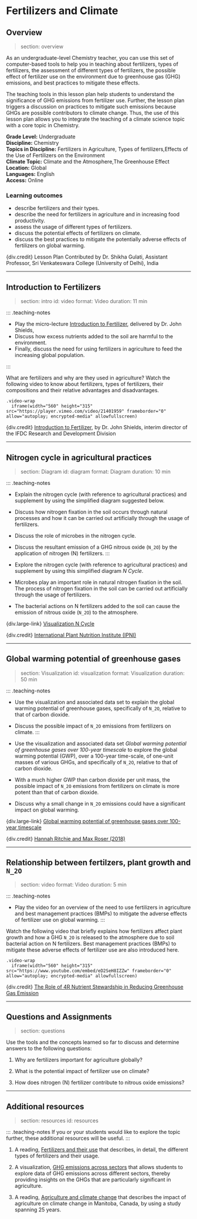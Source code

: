 # Fertilizers and Climate

## Overview
> section: overview

As an undergraduate-level Chemistry teacher, you can use this set of computer-based tools to help you in teaching about fertilizers, types of fertilizers, the assessment of different types of fertilizers, the possible effect of fertilizer use on the environment due to greenhouse gas (GHG) emissions, and best practices to mitigate these effects.

The teaching tools in this lesson plan help students to understand the significance of GHG emissions from fertilizer use. Further, the lesson plan triggers a discussion on practices to mitigate such emissions because GHGs are possible contributors to climate change. Thus, the use of this lesson plan allows you to integrate the teaching of a climate science topic with a core topic in Chemistry.

 
__Grade Level:__ Undergraduate  
__Discipline:__ Chemistry   
__Topics in Discipline:__ Fertilizers in Agriculture, Types of fertilizers,Effects of the Use of Fertilizers on the Environment  
__Climate Topic:__ Climate and the Atmosphere,The Greenhouse Effect   
__Location:__ Global  
__Languages:__ English  
__Access:__ Online 


### Learning outcomes

* describe fertilizers and their types.
* describe the need for fertilizers in agriculture and in increasing food productivity.
* assess the usage of different types of fertilizers.
* discuss the potential effects of fertilizers on climate.
* discuss the best practices to mitigate the potentially adverse effects of fertilizers on global warming. 

{div.credit} Lesson Plan Contributed by Dr. Shikha Gulati, Assistant Professor, Sri Venkateswara College (University of Delhi), India

---
## Introduction to Fertilizers
> section: intro
> id: video
> format: Video
> duration: 11 min

::: .teaching-notes
* Play the micro-lecture [Introduction to Fertilizer](https://ifdc.org/2013/03/15/introduction-to-fertilizer/), delivered by Dr. John Shields, 
* Discuss how excess nutrients added to the soil are harmful to the environment.
* Finally, discuss the need for using fertilizers in agriculture to feed the increasing global population.

:::

What are fertilizers and why are they used in agriculture? 
Watch the following video to know about fertilizers, types of fertilizers, their compositions and their relative advantages and disadvantages.

    .video-wrap
      iframe(width="560" height="315" src="https://player.vimeo.com/video/21401959" frameborder="0" allow="autoplay; encrypted-media" allowfullscreen)


	  
{div.credit}
[Introduction to Fertilizer](https://ifdc.org/2013/03/15/introduction-to-fertilizer/), by Dr. John Shields, interim director of the IFDC Research and Development Division


---

## Nitrogen cycle in agricultural practices 
> section: Diagram
> id: diagram
> format: Diagram
> duration: 10 min

::: .teaching-notes
* Explain the nitrogen cycle (with reference to agricultural practices) and supplement by using the simplified diagram suggested below.
* Discuss how nitrogen fixation in the soil occurs through natural processes and how it can be carried out artificially through the usage of fertilizers.
* Discuss the role of microbes in the nitrogen cycle.
* Discuss the resultant emission of a GHG nitrous oxide (`N_2O`) by the application of nitrogen (N) fertilizers.
:::

* Explore the nitrogen cycle (with reference to agricultural practices) and supplement by using this simplified diagram _N Cycle_. 
* Microbes play an important role in natural nitrogen fixation in the soil. The process of nitrogen fixation in the soil can be carried out artificially through the usage of fertilizers.
* The bacterial actions on N fertilizers added to the soil can cause the emission of nitrous oxide (`N_2O`) to the atmosphere.

{div.large-link} [Visualization N Cycle](http://www.ipni.net/ipniweb/portal.nsf/e0f085ed5f091b1b852579000057902e/80d63105b8462c3c85257b670057917f/$FILE/N%20Cycle.002.pdf/N%20Cycle.pdf)   

{div.credit} [International Plant Nutrition Institute (IPNI)](http://www.ipni.net/)

---

## Global warming potential of greenhouse gases
> section: Visualization
> id: visualization
> format: Visualization
> duration: 50 min

::: .teaching-notes
* Use the visualization and associated data set to explain the global warming potential of greenhouse gases, specifically of `N_2O`, relative to that of carbon dioxide.
* Discuss the possible impact of `N_2O` emissions from fertilizers on climate.
:::

* Use the visualization and associated data set _Global warming potential of greenhouse gases over 100-year timescale_ to explore the global warming potential (GWP), over a 100-year time-scale, of one-unit masses of various GHGs, and specifically of `N_2O`, relative to that of carbon dioxide.
* With a much higher GWP than carbon dioxide per unit mass, the possible impact of `N_2O` emissions from fertilizers on climate is more potent than that of carbon dioxide.
* Discuss why a small change in `N_2O` emissions could have a significant impact on global warming.

{div.large-link} [Global warming potential of greenhouse gases over 100-year timescale](https://ourworldindata.org/grapher/global-warming-potential-of-greenhouse-gases-over-100-year-timescale-gwp)

{div.credit} [Hannah Ritchie and Max Roser (2018)](https://ourworldindata.org/co2-and-other-greenhouse-gas-emissions)

---

## Relationship between fertilzers, plant growth and `N_2O`
> section: video
> format: Video
> duration: 5 min

::: .teaching-notes
* Play the video for an overview of the need to use fertilizers in agriculture and best management practices (BMPs) to mitigate the adverse effects of fertilizer use on global warming.
:::

Watch the following video that briefly explains how fertilizers affect plant growth and how a GHG `N_2O` is released to the atmosphere due to soil bacterial action on N fertilizers. Best management practices (BMPs) to mitigate these adverse effects of fertilizer use are also introduced here.

    .video-wrap
      iframe(width="560" height="315" src="https://www.youtube.com/embed/eD2SeH8IZZw" frameborder="0" allow="autoplay; encrypted-media" allowfullscreen)


{div.credit} [The Role of 4R Nutrient Stewardship in Reducing Greenhouse Gas Emission](http://www.ipni.net/)

---

## Questions and Assignments

> section: questions

Use the tools and the concepts learned so far to discuss and determine answers to the following questions:

1. Why are fertilizers important for agriculture globally?
   
2. What is the potential impact of fertilizer use on climate?
   
3. How does nitrogen (N) fertilizer contribute to nitrous oxide emissions?
 
---

## Additional resources
> section: resources
> id: resources

::: .teaching-notes
If you or your students would like to explore the topic further, these additional resources will be useful.
:::

1. A reading, [Fertilizers and their use](http://utbfc.utk.edu/Content%20Folders/Forages/Fertilization/Publications/PB1637.pdf) that describes, in detail, the different types of fertilizers and their usage.

2. A visualization, [GHG emissions across sectors](https://ourworldindata.org/co2-and-other-greenhouse-gas-emissions#emissions-by-sector) that allows students to explore data of GHG emissions across different sectors, thereby providing insights on the GHGs that are particularly significant in agriculture.

3. A reading, [Agriculture and climate change](https://www.gov.mb.ca/agriculture/environment/climate-change/agriculture-and-climate-change.html) that describes the impact of agriculture on climate change in Manitoba, Canada, by using a study spanning 25 years.

